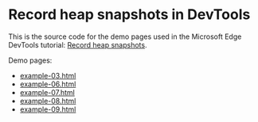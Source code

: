 # Record heap snapshots in DevTools

This is the source code for the demo pages used in the Microsoft Edge DevTools tutorial: [Record heap snapshots](https://learn.microsoft.com/microsoft-edge/devtools-guide-chromium/memory-problems/heap-snapshots).

Demo pages:

* [example-03.html](https://microsoftedge.github.io/Demos/devtools-memory-heap-snapshot/example-03.html)
* [example-06.html](https://microsoftedge.github.io/Demos/devtools-memory-heap-snapshot/example-06.html)
* [example-07.html](https://microsoftedge.github.io/Demos/devtools-memory-heap-snapshot/example-07.html)
* [example-08.html](https://microsoftedge.github.io/Demos/devtools-memory-heap-snapshot/example-08.html)
* [example-09.html](https://microsoftedge.github.io/Demos/devtools-memory-heap-snapshot/example-09.html)
